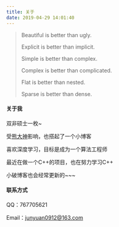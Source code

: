 ```yaml
---
title: 关于
date: 2019-04-29 14:01:40
---
```


> Beautiful is better than ugly.
>
> Explicit is better than implicit.
>
> Simple is better than complex.
>
> Complex is better than complicated.
>
> Flat is better than nested.
>
> Sparse is better than dense.



#### 关于我

双非硕士一枚~

受[熊大神](https://www.github.com/ecohnoch)影响，也搭起了一个小博客

喜欢深度学习，目标是成为一个算法工程师

最近在做一个C++的项目，也在努力学习C++

小破博客也会经常更新的~~~



#### 联系方式

QQ：767705621

Email：junyuan0912@163.com

